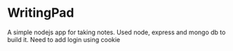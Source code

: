 # WritingPad
A simple nodejs app for taking notes. Used node, express and mongo db to build it. 
Need to add login using cookie
